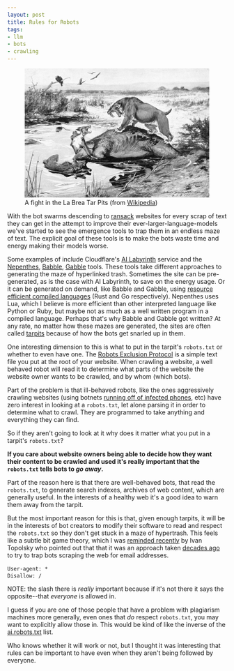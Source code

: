 ```yaml
---
layout: post
title: Rules for Robots
tags:
- llm
- bots
- crawling
---
```


<figure>

<a href="https://commons.wikimedia.org/wiki/File:Smilodon_and_Canis_dirus.jpg">
  <img class="img-fluid" src="/images/tarpit.jpg">
</a>

<figcaption>
  A fight in the La Brea Tar Pits (from <a href="https://commons.wikimedia.org/wiki/File:Smilodon_and_Canis_dirus.jpg">Wikipedia</a>)
</figcaption>

</figure>

With the bot swarms descending to [ransack] websites for every scrap of text they can get in the attempt to improve their ever-larger-language-models we've started to see the emergence tools to trap them in an endless maze of text. The explicit goal of these tools is to make the bots waste time and energy making their models worse.

Some examples of include Cloudflare's [AI Labyrinth] service and the [Nepenthes], [Babble], [Gabble] tools. These tools take different approaches to generating the maze of hyperlinked trash. Sometimes the site can be pre-generated, as is the case with AI Labyrinth, to save on the energy usage. Or it can be generated on demand, like Babble and Gabble, using [resource efficient compiled languages] (Rust and Go respectively). Nepenthes uses Lua, which I believe is more efficient than other interpreted language like Python or Ruby, but maybe not as much as a well written program in a compiled language. Perhaps that's why Babble and Gabble got written? At any rate, no matter how these mazes are generated, the sites are often called [tarpits] because of how the bots get snarled up in them.

One interesting dimension to this is what to put in the tarpit's `robots.txt` or whether to even have one. The [Robots Exclusion Protocol](https://en.wikipedia.org/wiki/Robots.txt) is a simple text file you put at the root of your website. When crawling a website, a well behaved robot will read it to determine what parts of the website the website owner wants to be crawled, and by whom (which bots).

Part of the problem is that ill-behaved robots, like the ones aggressively crawling websites (using botnets [running off of infected phones], etc) have zero interest in looking at a `robots.txt`, let alone parsing it in order to determine what to crawl. They are programmed to take anything and everything they can find.

So if they aren't going to look at it why does it matter what you put in a tarpit's `robots.txt`?

**If you care about website owners being able to decide how they want their content to be crawled and used it's really important that the `robots.txt` tells bots to *go away*.**

Part of the reason here is that there are well-behaved bots, that read the `robots.txt`, to generate search indexes, archives of web content, which are generally useful. In the interests of a healthy web it's a good idea to warn them away from the tarpit.

But the most important reason for this is that, given enough tarpits, it will be in the interests of bot creators to modify their software to read and respect the `robots.txt` so they don't get stuck in a maze of hypertrash. This feels like a subtle bit game theory, which I was [reminded recently] by Ivan Topolsky who pointed out that that it was an approach taken [decades ago] to try to trap bots scraping the web for email addresses.

```text
User-agent: *
Disallow: /
```

NOTE: the slash there is *really* important because if it's not there it says the opposite--that *everyone* is allowed in.

I guess if you are one of those people that have a problem with plagiarism machines more generally, even ones that *do* respect `robots.txt`, you may want to explicitly allow those in. This would be kind of like the inverse of the [ai.robots.txt] list.

Who knows whether it will work or not, but I thought it was interesting that rules can be important to have even when they aren't being followed by everyone.

[ransack]: https://diff.wikimedia.org/2025/04/01/how-crawlers-impact-the-operations-of-the-wikimedia-projects/
[AI Labyrinth]: https://blog.cloudflare.com/ai-labyrinth/
[Nepenthes]: https://zadzmo.org/code/nepenthes/
[Babble]: https://git.jsbarretto.com/zesterer/babble
[Gabble]: https://codeberg.org/reed/gabble
[running off of infected phones]: https://jan.wildeboer.net/2025/02/Blocking-Stealthy-Botnets/
[resource efficient compiled languages]: https://greenlab.di.uminho.pt/wp-content/uploads/2017/10/sleFinal.pdf
[reminded recently]: https://mstdn.science/@dryak/114541881600634649
[tarpits]: https://arstechnica.com/tech-policy/2025/01/ai-haters-build-tarpits-to-trap-and-trick-ai-scrapers-that-ignore-robots-txt/
[decades ago]: https://www.virusbulletin.com/virusbulletin/2007/09/fighting-spam-using-tar-pits/
[me]: https://inkdroid.org/robots.txt
[ai.robots.txt]: https://github.com/ai-robots-txt/ai.robots.txt#readme
